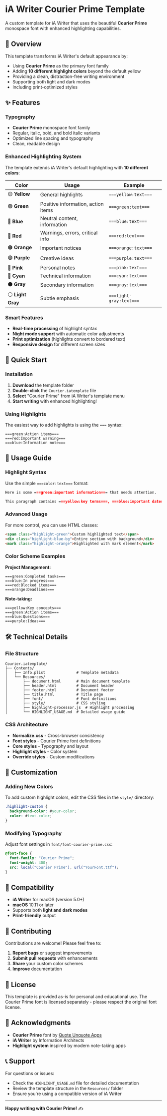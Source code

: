 # iA Writer Courier Prime Template

A custom template for iA Writer that uses the beautiful **Courier Prime** monospace font with enhanced highlighting capabilities.

## 🎯 Overview

This template transforms iA Writer's default appearance by:

- Using **Courier Prime** as the primary font family
- Adding **10 different highlight colors** beyond the default yellow
- Providing a clean, distraction-free writing environment
- Supporting both light and dark modes
- Including print-optimized styles

## ✨ Features

### Typography

- **Courier Prime** monospace font family
- Regular, italic, bold, and bold italic variants
- Optimized line spacing and typography
- Clean, readable design

### Enhanced Highlighting System

The template extends iA Writer's default highlighting with **10 different colors**:

| Color             | Usage                              | Example                 |
| ----------------- | ---------------------------------- | ----------------------- |
| 🟡 **Yellow**     | General highlights                 | `===yellow:text===`     |
| 🟢 **Green**      | Positive information, action items | `===green:text===`      |
| 🔵 **Blue**       | Neutral content, information       | `===blue:text===`       |
| 🔴 **Red**        | Warnings, errors, critical info    | `===red:text===`        |
| 🟠 **Orange**     | Important notices                  | `===orange:text===`     |
| 🟣 **Purple**     | Creative ideas                     | `===purple:text===`     |
| 🩷 **Pink**        | Personal notes                     | `===pink:text===`       |
| 🔷 **Cyan**       | Technical information              | `===cyan:text===`       |
| ⚫ **Gray**       | Secondary information              | `===gray:text===`       |
| ⚪ **Light Gray** | Subtle emphasis                    | `===light-gray:text===` |

### Smart Features

- **Real-time processing** of highlight syntax
- **Night mode support** with automatic color adjustments
- **Print optimization** (highlights convert to bordered text)
- **Responsive design** for different screen sizes

## 🚀 Quick Start

### Installation

1. **Download** the template folder
2. **Double-click** the `Courier.iatemplate` file
3. **Select** "Courier Prime" from iA Writer's template menu
4. **Start writing** with enhanced highlighting!

### Using Highlights

The easiest way to add highlights is using the `===` syntax:

```
===green:Action items===
===red:Important warning===
===blue:Information note===
```

## 📖 Usage Guide

### Highlight Syntax

Use the simple `===color:text===` format:

```markdown
Here is some ===green:important information=== that needs attention.

This paragraph contains ===yellow:key terms===, ===blue:important dates===, and ===red:critical warnings===
```

### Advanced Usage

For more control, you can use HTML classes:

```html
<span class="highlight-green">Custom highlighted text</span>
<div class="highlight-blue-bg">Entire section with background</div>
<mark class="highlight-orange">Highlighted with mark element</mark>
```

### Color Scheme Examples

**Project Management:**

```
===green:Completed tasks===
===blue:In progress===
===red:Blocked items===
===orange:Deadlines===
```

**Note-taking:**

```
===yellow:Key concepts===
===green:Action items===
===blue:Questions===
===purple:Ideas===
```

## 🛠️ Technical Details

### File Structure

```
Courier.iatemplate/
├── Contents/
│   ├── Info.plist              # Template metadata
│   └── Resources/
│       ├── document.html       # Main document template
│       ├── header.html         # Document header
│       ├── footer.html         # Document footer
│       ├── title.html          # Title page
│       ├── font/               # Font definitions
│       ├── style/              # CSS styling
│       ├── highlight-processor.js  # Highlight processing
│       └── HIGHLIGHT_USAGE.md  # Detailed usage guide
```

### CSS Architecture

- **Normalize.css** - Cross-browser consistency
- **Font styles** - Courier Prime font definitions
- **Core styles** - Typography and layout
- **Highlight styles** - Color system
- **Override styles** - Custom modifications

## 🎨 Customization

### Adding New Colors

To add custom highlight colors, edit the CSS files in the `style/` directory:

```css
.highlight-custom {
  background-color: #your-color;
  color: #text-color;
}
```

### Modifying Typography

Adjust font settings in `font/font-courier-prime.css`:

```css
@font-face {
  font-family: "Courier Prime";
  font-weight: 400;
  src: local("Courier Prime"), url("YourFont.ttf");
}
```

## 📱 Compatibility

- **iA Writer** for macOS (version 5.0+)
- **macOS** 10.11 or later
- Supports both **light and dark modes**
- **Print-friendly** output

## 🤝 Contributing

Contributions are welcome! Please feel free to:

1. **Report bugs** or suggest improvements
2. **Submit pull requests** with enhancements
3. **Share** your custom color schemes
4. **Improve** documentation

## 📄 License

This template is provided as-is for personal and educational use. The Courier Prime font is licensed separately - please respect the original font license.

## 🙏 Acknowledgments

- **Courier Prime** font by [Quote Unquote Apps](https://quoteunquoteapps.com/courierprime/)
- **iA Writer** by Information Architects
- **Highlight system** inspired by modern note-taking apps

## 📞 Support

For questions or issues:

- Check the `HIGHLIGHT_USAGE.md` file for detailed documentation
- Review the template structure in the `Resources/` folder
- Ensure you're using a compatible version of iA Writer

---

**Happy writing with Courier Prime!** ✍️
